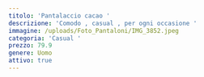 ```yaml
---
titolo: 'Pantalaccio cacao '
descrizione: 'Comodo , casual , per ogni occasione '
immagine: /uploads/Foto_Pantaloni/IMG_3852.jpeg
categoria: 'Casual '
prezzo: 79.9
genere: Uomo
attivo: true
---
```



